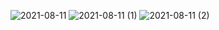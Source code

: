 ![2021-08-11](https://user-images.githubusercontent.com/86619302/129072630-95dbf3e9-0ffa-45e0-9581-dee8b3f4e4c6.png)
![2021-08-11 (1)](https://user-images.githubusercontent.com/86619302/129072957-07e75f54-b678-4228-a75a-f93f54c99a7c.png)
![2021-08-11 (2)](https://user-images.githubusercontent.com/86619302/129073091-436136e6-e347-473f-ac52-44cb6dd3af4d.png)
